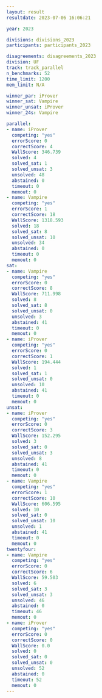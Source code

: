 ```yaml
---
layout: result
resultdate: 2023-07-06 16:06:21

year: 2023

divisions: divisions_2023
participants: participants_2023

disagreements: disagreements_2023
division: UF
track: track_parallel
n_benchmarks: 52
time_limit: 1200
mem_limit: N/A

winner_par: iProver
winner_sat: Vampire
winner_unsat: iProver
winner_24s: Vampire

parallel:
- name: iProver
  competing: "yes"
  errorScore: 0
  correctScore: 4
  WallScore: 346.739
  solved: 4
  solved_sat: 1
  solved_unsat: 3
  unsolved: 48
  abstained: 0
  timeout: 0
  memout: 0
- name: Vampire
  competing: "yes"
  errorScore: 1
  correctScore: 18
  WallScore: 1318.593
  solved: 18
  solved_sat: 8
  solved_unsat: 10
  unsolved: 34
  abstained: 0
  timeout: 0
  memout: 0
sat:
- name: Vampire
  competing: "yes"
  errorScore: 0
  correctScore: 8
  WallScore: 711.998
  solved: 8
  solved_sat: 8
  solved_unsat: 0
  unsolved: 3
  abstained: 41
  timeout: 0
  memout: 0
- name: iProver
  competing: "yes"
  errorScore: 0
  correctScore: 1
  WallScore: 194.444
  solved: 1
  solved_sat: 1
  solved_unsat: 0
  unsolved: 10
  abstained: 41
  timeout: 0
  memout: 0
unsat:
- name: iProver
  competing: "yes"
  errorScore: 0
  correctScore: 3
  WallScore: 152.295
  solved: 3
  solved_sat: 0
  solved_unsat: 3
  unsolved: 8
  abstained: 41
  timeout: 0
  memout: 0
- name: Vampire
  competing: "yes"
  errorScore: 1
  correctScore: 10
  WallScore: 606.595
  solved: 10
  solved_sat: 0
  solved_unsat: 10
  unsolved: 1
  abstained: 41
  timeout: 0
  memout: 0
twentyfour:
- name: Vampire
  competing: "yes"
  errorScore: 0
  correctScore: 6
  WallScore: 59.503
  solved: 6
  solved_sat: 3
  solved_unsat: 3
  unsolved: 46
  abstained: 0
  timeout: 46
  memout: 0
- name: iProver
  competing: "yes"
  errorScore: 0
  correctScore: 0
  WallScore: 0.0
  solved: 0
  solved_sat: 0
  solved_unsat: 0
  unsolved: 52
  abstained: 0
  timeout: 52
  memout: 0
---
```

